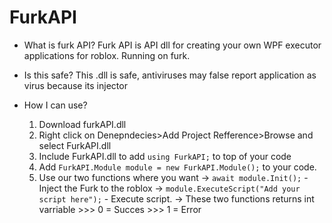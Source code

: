 # FurkAPI
- What is furk API?
 Furk API is API dll for creating your own WPF executor applications for roblox. Running on furk.

- Is this safe?
  This .dll is safe, antiviruses may false report application as virus because its injector

- How I can use?
  1. Download furkAPI.dll
  2. Right click on Denepndecies>Add Project Refference>Browse and select FurkAPI.dll
  3. Include FurkAPI.dll to add `using FurkAPI;` to top of your code
  4. Add `FurkAPI.Module module = new FurkAPI.Module();` to your code.
  5. Use our two functions where you want
     -> `await module.Init();` - Inject the Furk to the roblox
     -> `module.ExecuteScript("Add your script here");` - Execute script.
     -> These two functions returns int varriable
         >>> 0 = Succes
         >>> 1 = Error

  
